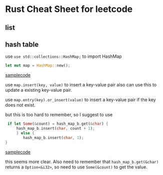 # Rust Cheat Sheet for leetcode

## list

## hash table

use `use std::collections::HashMap;` to import HashMap

```rust
let mut map = HashMap::new();
```

[samplecode](../../leetcode/202.happy-number.rs)

use `map.insert(key, value)` to insert a key-value pair
also can use this to update a existing key-value pair.

use `map.entry(key).or_insert(value)` to insert a key-value pair if the key does not exist.

but this is too hard to remember, so I suggest to use

```rust
 if let Some(&count) = hash_map_b.get(&char) {
     hash_map_b.insert(char, count + 1);
     } else {
        hash_map_b.insert(char, 1);
}
```

[samplecode](../../leetcode/242.valid-anagram.rs)

this seems more clear. Also need to remember that `hash_map_b.get(&char)` returns a `Option<&i32>`, so need to use `Some(&count)` to get the value.
